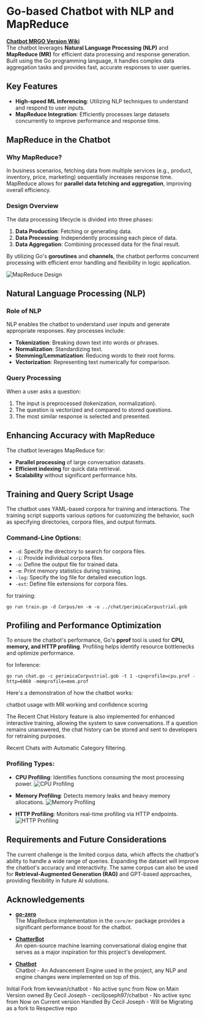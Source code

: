 # Go-based Chatbot with NLP and MapReduce

**[Chatbot MRGO Version Wiki ](https://perinet.atlassian.net/wiki/spaces/PDCTRES/pages/2841444353/Go-Based+Chatbot+A+MR+approach)**  
The chatbot leverages **Natural Language Processing (NLP)** and **MapReduce (MR)** for efficient data processing and response generation. Built using the Go programming language, it handles complex data aggregation tasks and provides fast, accurate responses to user queries.

## Key Features

- **High-speed ML inferencing**: Utilizing NLP techniques to understand and respond to user inputs.
- **MapReduce Integration**: Efficiently processes large datasets concurrently to improve performance and response time.

## MapReduce in the Chatbot

### Why MapReduce?

In business scenarios, fetching data from multiple services (e.g., product, inventory, price, marketing) sequentially increases response time. MapReduce allows for **parallel data fetching and aggregation**, improving overall efficiency.

### Design Overview

The data processing lifecycle is divided into three phases:

1. **Data Production**: Fetching or generating data.
2. **Data Processing**: Independently processing each piece of data.
3. **Data Aggregation**: Combining processed data for the final result.

By utilizing Go's **goroutines** and **channels**, the chatbot performs concurrent processing with efficient error handling and flexibility in logic application.

![MapReduce Design](media/MR.png)

## Natural Language Processing (NLP)

### Role of NLP

NLP enables the chatbot to understand user inputs and generate appropriate responses. Key processes include:

- **Tokenization**: Breaking down text into words or phrases.
- **Normalization**: Standardizing text.
- **Stemming/Lemmatization**: Reducing words to their root forms.
- **Vectorization**: Representing text numerically for comparison.

### Query Processing

When a user asks a question:

1. The input is preprocessed (tokenization, normalization).
2. The question is vectorized and compared to stored questions.
3. The most similar response is selected and presented.

## Enhancing Accuracy with MapReduce

The chatbot leverages MapReduce for:

- **Parallel processing** of large conversation datasets.
- **Efficient indexing** for quick data retrieval.
- **Scalability** without significant performance hits.

## Training and Query Script Usage

The chatbot uses YAML-based corpora for training and interactions. The training script supports various options for customizing the behavior, such as specifying directories, corpora files, and output formats. 

### Command-Line Options:

- `-d`: Specify the directory to search for corpora files.
- `-i`: Provide individual corpora files.
- `-o`: Define the output file for trained data.
- `-m`: Print memory statistics during training.
- `-log`: Specify the log file for detailed execution logs.
- `-ext`: Define file extensions for corpora files.

for training:

    go run train.go -d Corpus/en -m -o ../chat/perimicaCorpustrial.gob



## Profiling and Performance Optimization

To ensure the chatbot's performance, Go's **pprof** tool is used for **CPU, memory, and HTTP profiling**. Profiling helps identify resource bottlenecks and optimize performance.

for Inference:

    go run chat.go -c perimicaCorpustrial.gob -t 1 -cpuprofile=cpu.prof -http=6060 -memprofile=mem.prof


Here's a demonstration of how the chatbot works:


chatbot usage with MR working and confidence scoring

The Recent Chat History feature is also implemented for enhanced interactive training, allowing the system to save conversations. If a question remains unanswered, the chat history can be stored and sent to developers for retraining purposes.

Recent Chats with Automatic Category filtering.

### Profiling Types:

- **CPU Profiling**: Identifies functions consuming the most processing power.
![CPU Profiling](media/cpuProfile.png)

- **Memory Profiling**: Detects memory leaks and heavy memory allocations.
![Memory Profiling](media/memProfile.png)

- **HTTP Profiling**: Monitors real-time profiling via HTTP endpoints.
![HTTP Profiling](media/httpProfile.png)

## Requirements and Future Considerations

The current challenge is the limited corpus data, which affects the chatbot's ability to handle a wide range of queries. Expanding the dataset will improve the chatbot's accuracy and interactivity. The same corpus can also be used for **Retrieval-Augmented Generation (RAG)** and GPT-based approaches, providing flexibility in future AI solutions.


## Acknowledgements

- **[go-zero](https://github.com/zeromicro/go-zero)**  
  The MapReduce implementation in the `core/mr` package provides a significant performance boost for the chatbot.

- **[ChatterBot](https://github.com/gunthercox/ChatterBot)**  
  An open-source machine learning conversational dialog engine that serves as a major inspiration for this project's development.

- **[Chatbot](https://github.com/kevwan/chatbot/)**  
  Chatbot - An Advancement Engine used in the project, any NLP and engine changes were implemented on top of this.

Initial Fork from kevwan/chatbot - No active sync from Now on
Main Version owned By Cecil Joseph - ceciljoseph97/chatbot - No active sync from Now on
Current version Handled By Cecil Joseph  - Will be Migrating as a fork to Respective repo



